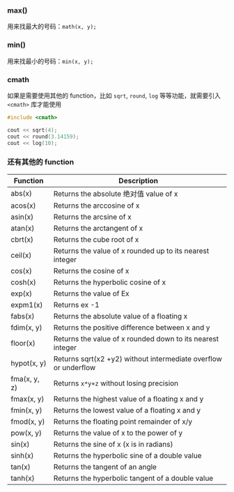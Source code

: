 ### max()

用来找最大的号码：`math(x, y);`

### min()

用来找最小的号码：`min(x, y);`

### cmath

如果是需要使用其他的 function，比如 `sqrt`, `round`, `log` 等等功能，就需要引入 `<cmath>` 库才能使用

```c
#include <cmath>

cout << sqrt(4);
cout << round(3.14159);
cout << log(10);
```


### 还有其他的 function
| Function | Description |
| --- | --- |
| abs(x) | Returns the absolute 绝对值 value of x |
| acos(x) | Returns the arccosine of x |
| asin(x) | Returns the arcsine of x |
| atan(x) | Returns the arctangent of x |
| cbrt(x) | Returns the cube root of x |
| ceil(x) | Returns the value of x rounded up to its nearest integer |
| cos(x) | Returns the cosine of x |
| cosh(x) | Returns the hyperbolic cosine of x |
| exp(x) | Returns the value of Ex |
| expm1(x) | Returns ex -1 |
| fabs(x) | Returns the absolute value of a floating x |
| fdim(x, y) | Returns the positive difference between x and y |
| floor(x) | Returns the value of x rounded down to its nearest integer |
| hypot(x, y) | Returns sqrt(x2 +y2) without intermediate overflow or underflow |
| fma(x, y, z) | Returns `x*y+z` without losing precision |
| fmax(x, y) | Returns the highest value of a floating x and y |
| fmin(x, y) | Returns the lowest value of a floating x and y |
| fmod(x, y) | Returns the floating point remainder of x/y |
| pow(x, y) | Returns the value of x to the power of y |
| sin(x) | Returns the sine of x (x is in radians) |
| sinh(x) | Returns the hyperbolic sine of a double value |
| tan(x) | Returns the tangent of an angle |
| tanh(x) | Returns the hyperbolic tangent of a double value |
